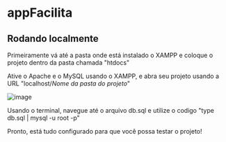 # appFacilita

## Rodando localmente

Primeiramente vá até a pasta onde está instalado o XAMPP e coloque o projeto dentro da pasta chamada "htdocs"

Ative o Apache e o MySQL usando o XAMPP, e abra seu projeto usando a URL "localhost/*Nome da pasta do projeto*"

![image](https://github.com/fernandootoni/appFacilita/assets/102544229/b79fecd2-145f-43d7-87f8-42638dd5060d)

Usando o terminal, navegue até o arquivo db.sql e utilize o codigo "type db.sql | mysql -u root -p"

Pronto, está tudo configurado para que você possa testar o projeto!
